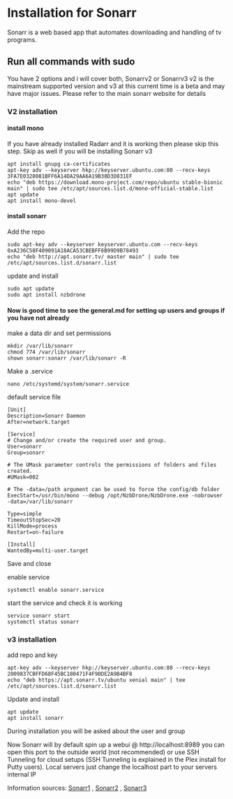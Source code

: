 # Installation for Sonarr
Sonarr is a web based app that automates downloading and handling of tv programs. 
## Run all commands with sudo 

You have 2 options and i will cover both, Sonarrv2 or Sonarrv3 v2 is the mainstream supported version and v3 at this current time is a beta and may have major issues. Please refer to the main sonarr website for details

### V2 installation

#### install mono
If you have already installed Radarr and it is working then please skip this step. Skip as well if you will be installing Sonarr v3
```
apt install gnupg ca-certificates
apt-key adv --keyserver hkp://keyserver.ubuntu.com:80 --recv-keys 3FA7E0328081BFF6A14DA29AA6A19B38D3D831EF
echo "deb https://download.mono-project.com/repo/ubuntu stable-bionic main" | sudo tee /etc/apt/sources.list.d/mono-official-stable.list
apt update
apt install mono-devel
```
#### install sonarr
Add the repo
```
sudo apt-key adv --keyserver keyserver.ubuntu.com --recv-keys 0xA236C58F409091A18ACA53CBEBFF6B99D9B78493
echo "deb http://apt.sonarr.tv/ master main" | sudo tee /etc/apt/sources.list.d/sonarr.list
```

update and install
```
sudo apt update
sudo apt install nzbdrone 
```

#### Now is good time to see the general.md for setting up users and groups if you have not already

make a data dir and set permissions
```
mkdir /var/lib/sonarr
chmod 774 /var/lib/sonarr
shown sonarr:sonarr /var/lib/sonarr -R
```

Make a .service 
```
nano /etc/systemd/system/sonarr.service
```

default service file
```
[Unit]
Description=Sonarr Daemon
After=network.target

[Service]
# Change and/or create the required user and group.
User=sonarr
Group=sonarr

# The UMask parameter controls the permissions of folders and files created.
#UMask=002

# The -data=/path argument can be used to force the config/db folder
ExecStart=/usr/bin/mono --debug /opt/NzbDrone/NzbDrone.exe -nobrowser -data=/var/lib/sonarr

Type=simple
TimeoutStopSec=20
KillMode=process
Restart=on-failure

[Install]
WantedBy=multi-user.target
```
Save and close

enable service 
```
systemctl enable sonarr.service
```

start the service and check it is working
```
service sonarr start
systemctl status sonarr
```

### v3 installation

add repo and key
```
apt-key adv --keyserver hkp://keyserver.ubuntu.com:80 --recv-keys 2009837CBFFD68F45BC180471F4F90DE2A9B4BF8
echo "deb https://apt.sonarr.tv/ubuntu xenial main" | tee /etc/apt/sources.list.d/sonarr.list
```

Update and install
```
apt update
apt install sonarr
```
During installation you will be asked about the user and group

Now Sonarr will by default spin up a webui @ http://localhost:8989 you can open this port to the outside world (not recommended) or use SSH Tunneling for cloud setups (SSH Tunneling is explained in the Plex install for Putty users). Local servers just change the localhost part to your servers internal IP


Information sources: [Sonarr1](https://github.com/Sonarr/Sonarr/wiki/Installation) , [Sonarr2](https://github.com/Sonarr/Sonarr/wiki/Autostart-on-Linux) , [Sonarr3](https://sonarr.tv/#downloads-v3-linux-ubuntu)
